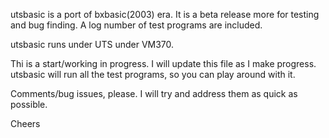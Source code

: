
utsbasic is a port of bxbasic(2003) era.  It is a beta release more
for testing and bug finding.  A log number of test programs are included.

utsbasic runs under UTS under VM370.


Thi is a start/working in progress.  I will update this file as
I make progress.  utsbasic will run all the test programs, so you
can play around with it.

Comments/bug issues, please.  I will try and address them as quick
as possible.

Cheers
